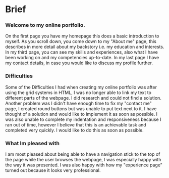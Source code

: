 # Brief

### Welcome to my online portfolio.

On the first page you have my homepage this does a basic introduction to myself.
As you scroll down, you come down to my "About me" page, this describes in more detail about my backstory i.e. my education and interests.
In my third page, you can see my skills and experiences, also what I have been working on and my competencies up-to-date.
In my last page I have my contact details, in case you would like to discuss my profile further.

### Difficulties

Some of the Difficulties I had when creating my online portfolio was after using the grid systems in HTML, I was no longer able to link my text to different parts of the webpage. I did research and could not find a solution.
Another problem was I didn't have enough time to fix my "contact me" page, I created round buttons but was unable to put text next to it. I have thought of a solution and would like to implement it as soon as possible.
I was also unable to complete my indentation and responsiveness because I ran out of time, however I believe that this is an achievable task and completed very quickly. I would like to do this as soon as possible.

### What Im pleased with

I am most pleased about being able to have a navigation stick to the top of the page while the user browses the webpage, I was especially happy with the way it was presented.
I was also happy with how my "experience page" turned out because it looks very professional.

